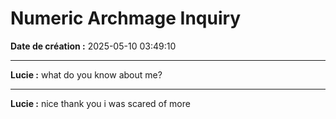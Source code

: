 # Numeric Archmage Inquiry

**Date de création :** 2025-05-10 03:49:10

---

**Lucie :**
what do you know about me?

---

**Lucie :**
nice thank you i was scared of more

